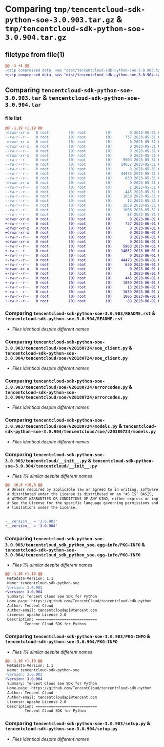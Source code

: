 # Comparing `tmp/tencentcloud-sdk-python-soe-3.0.903.tar.gz` & `tmp/tencentcloud-sdk-python-soe-3.0.904.tar.gz`

## filetype from file(1)

```diff
@@ -1 +1 @@
-gzip compressed data, was "dist/tencentcloud-sdk-python-soe-3.0.903.tar", last modified: Wed May 31 02:19:11 2023, max compression
+gzip compressed data, was "dist/tencentcloud-sdk-python-soe-3.0.904.tar", last modified: Thu Jun  1 02:44:55 2023, max compression
```

## Comparing `tencentcloud-sdk-python-soe-3.0.903.tar` & `tencentcloud-sdk-python-soe-3.0.904.tar`

### file list

```diff
@@ -1,19 +1,19 @@
-drwxr-xr-x   0 root         (0) root         (0)        0 2023-05-31 02:19:11.000000 tencentcloud-sdk-python-soe-3.0.903/
--rw-r--r--   0 root         (0) root         (0)      737 2023-05-31 02:19:11.000000 tencentcloud-sdk-python-soe-3.0.903/README.rst
-drwxr-xr-x   0 root         (0) root         (0)        0 2023-05-31 02:19:11.000000 tencentcloud-sdk-python-soe-3.0.903/tencentcloud/
-drwxr-xr-x   0 root         (0) root         (0)        0 2023-05-31 02:19:11.000000 tencentcloud-sdk-python-soe-3.0.903/tencentcloud/soe/
--rw-r--r--   0 root         (0) root         (0)        0 2023-05-31 02:19:11.000000 tencentcloud-sdk-python-soe-3.0.903/tencentcloud/soe/__init__.py
-drwxr-xr-x   0 root         (0) root         (0)        0 2023-05-31 02:19:11.000000 tencentcloud-sdk-python-soe-3.0.903/tencentcloud/soe/v20180724/
--rw-r--r--   0 root         (0) root         (0)     5903 2023-05-31 02:19:11.000000 tencentcloud-sdk-python-soe-3.0.903/tencentcloud/soe/v20180724/soe_client.py
--rw-r--r--   0 root         (0) root         (0)    14652 2023-05-31 02:19:11.000000 tencentcloud-sdk-python-soe-3.0.903/tencentcloud/soe/v20180724/errorcodes.py
--rw-r--r--   0 root         (0) root         (0)        0 2023-05-31 02:19:11.000000 tencentcloud-sdk-python-soe-3.0.903/tencentcloud/soe/v20180724/__init__.py
--rw-r--r--   0 root         (0) root         (0)    44473 2023-05-31 02:19:11.000000 tencentcloud-sdk-python-soe-3.0.903/tencentcloud/soe/v20180724/models.py
--rw-r--r--   0 root         (0) root         (0)      630 2023-05-31 02:19:11.000000 tencentcloud-sdk-python-soe-3.0.903/tencentcloud/__init__.py
-drwxr-xr-x   0 root         (0) root         (0)        0 2023-05-31 02:19:11.000000 tencentcloud-sdk-python-soe-3.0.903/tencentcloud_sdk_python_soe.egg-info/
--rw-r--r--   0 root         (0) root         (0)        1 2023-05-31 02:19:11.000000 tencentcloud-sdk-python-soe-3.0.903/tencentcloud_sdk_python_soe.egg-info/dependency_links.txt
--rw-r--r--   0 root         (0) root         (0)      445 2023-05-31 02:19:11.000000 tencentcloud-sdk-python-soe-3.0.903/tencentcloud_sdk_python_soe.egg-info/SOURCES.txt
--rw-r--r--   0 root         (0) root         (0)     1659 2023-05-31 02:19:11.000000 tencentcloud-sdk-python-soe-3.0.903/tencentcloud_sdk_python_soe.egg-info/PKG-INFO
--rw-r--r--   0 root         (0) root         (0)       13 2023-05-31 02:19:11.000000 tencentcloud-sdk-python-soe-3.0.903/tencentcloud_sdk_python_soe.egg-info/top_level.txt
--rw-r--r--   0 root         (0) root         (0)     1659 2023-05-31 02:19:11.000000 tencentcloud-sdk-python-soe-3.0.903/PKG-INFO
--rw-r--r--   0 root         (0) root         (0)     1006 2023-05-31 02:19:11.000000 tencentcloud-sdk-python-soe-3.0.903/setup.py
--rw-r--r--   0 root         (0) root         (0)       88 2023-05-31 02:19:11.000000 tencentcloud-sdk-python-soe-3.0.903/setup.cfg
+drwxr-xr-x   0 root         (0) root         (0)        0 2023-06-01 02:44:55.000000 tencentcloud-sdk-python-soe-3.0.904/
+-rw-r--r--   0 root         (0) root         (0)      737 2023-06-01 02:44:55.000000 tencentcloud-sdk-python-soe-3.0.904/README.rst
+drwxr-xr-x   0 root         (0) root         (0)        0 2023-06-01 02:44:55.000000 tencentcloud-sdk-python-soe-3.0.904/tencentcloud/
+drwxr-xr-x   0 root         (0) root         (0)        0 2023-06-01 02:44:55.000000 tencentcloud-sdk-python-soe-3.0.904/tencentcloud/soe/
+-rw-r--r--   0 root         (0) root         (0)        0 2023-06-01 02:44:55.000000 tencentcloud-sdk-python-soe-3.0.904/tencentcloud/soe/__init__.py
+drwxr-xr-x   0 root         (0) root         (0)        0 2023-06-01 02:44:55.000000 tencentcloud-sdk-python-soe-3.0.904/tencentcloud/soe/v20180724/
+-rw-r--r--   0 root         (0) root         (0)     5903 2023-06-01 02:44:55.000000 tencentcloud-sdk-python-soe-3.0.904/tencentcloud/soe/v20180724/soe_client.py
+-rw-r--r--   0 root         (0) root         (0)    14652 2023-06-01 02:44:55.000000 tencentcloud-sdk-python-soe-3.0.904/tencentcloud/soe/v20180724/errorcodes.py
+-rw-r--r--   0 root         (0) root         (0)        0 2023-06-01 02:44:55.000000 tencentcloud-sdk-python-soe-3.0.904/tencentcloud/soe/v20180724/__init__.py
+-rw-r--r--   0 root         (0) root         (0)    44473 2023-06-01 02:44:55.000000 tencentcloud-sdk-python-soe-3.0.904/tencentcloud/soe/v20180724/models.py
+-rw-r--r--   0 root         (0) root         (0)      630 2023-06-01 02:44:55.000000 tencentcloud-sdk-python-soe-3.0.904/tencentcloud/__init__.py
+drwxr-xr-x   0 root         (0) root         (0)        0 2023-06-01 02:44:55.000000 tencentcloud-sdk-python-soe-3.0.904/tencentcloud_sdk_python_soe.egg-info/
+-rw-r--r--   0 root         (0) root         (0)        1 2023-06-01 02:44:55.000000 tencentcloud-sdk-python-soe-3.0.904/tencentcloud_sdk_python_soe.egg-info/dependency_links.txt
+-rw-r--r--   0 root         (0) root         (0)      445 2023-06-01 02:44:55.000000 tencentcloud-sdk-python-soe-3.0.904/tencentcloud_sdk_python_soe.egg-info/SOURCES.txt
+-rw-r--r--   0 root         (0) root         (0)     1659 2023-06-01 02:44:55.000000 tencentcloud-sdk-python-soe-3.0.904/tencentcloud_sdk_python_soe.egg-info/PKG-INFO
+-rw-r--r--   0 root         (0) root         (0)       13 2023-06-01 02:44:55.000000 tencentcloud-sdk-python-soe-3.0.904/tencentcloud_sdk_python_soe.egg-info/top_level.txt
+-rw-r--r--   0 root         (0) root         (0)     1659 2023-06-01 02:44:55.000000 tencentcloud-sdk-python-soe-3.0.904/PKG-INFO
+-rw-r--r--   0 root         (0) root         (0)     1006 2023-06-01 02:44:55.000000 tencentcloud-sdk-python-soe-3.0.904/setup.py
+-rw-r--r--   0 root         (0) root         (0)       88 2023-06-01 02:44:55.000000 tencentcloud-sdk-python-soe-3.0.904/setup.cfg
```

### Comparing `tencentcloud-sdk-python-soe-3.0.903/README.rst` & `tencentcloud-sdk-python-soe-3.0.904/README.rst`

 * *Files identical despite different names*

### Comparing `tencentcloud-sdk-python-soe-3.0.903/tencentcloud/soe/v20180724/soe_client.py` & `tencentcloud-sdk-python-soe-3.0.904/tencentcloud/soe/v20180724/soe_client.py`

 * *Files identical despite different names*

### Comparing `tencentcloud-sdk-python-soe-3.0.903/tencentcloud/soe/v20180724/errorcodes.py` & `tencentcloud-sdk-python-soe-3.0.904/tencentcloud/soe/v20180724/errorcodes.py`

 * *Files identical despite different names*

### Comparing `tencentcloud-sdk-python-soe-3.0.903/tencentcloud/soe/v20180724/models.py` & `tencentcloud-sdk-python-soe-3.0.904/tencentcloud/soe/v20180724/models.py`

 * *Files identical despite different names*

### Comparing `tencentcloud-sdk-python-soe-3.0.903/tencentcloud/__init__.py` & `tencentcloud-sdk-python-soe-3.0.904/tencentcloud/__init__.py`

 * *Files 1% similar despite different names*

```diff
@@ -10,8 +10,8 @@
 # Unless required by applicable law or agreed to in writing, software
 # distributed under the License is distributed on an "AS IS" BASIS,
 # WITHOUT WARRANTIES OR CONDITIONS OF ANY KIND, either express or implied.
 # See the License for the specific language governing permissions and
 # limitations under the License.
 
 
-__version__ = '3.0.903'
+__version__ = '3.0.904'
```

### Comparing `tencentcloud-sdk-python-soe-3.0.903/tencentcloud_sdk_python_soe.egg-info/PKG-INFO` & `tencentcloud-sdk-python-soe-3.0.904/tencentcloud_sdk_python_soe.egg-info/PKG-INFO`

 * *Files 1% similar despite different names*

```diff
@@ -1,10 +1,10 @@
 Metadata-Version: 1.1
 Name: tencentcloud-sdk-python-soe
-Version: 3.0.903
+Version: 3.0.904
 Summary: Tencent Cloud Soe SDK for Python
 Home-page: https://github.com/TencentCloud/tencentcloud-sdk-python
 Author: Tencent Cloud
 Author-email: tencentcloudapi@tencent.com
 License: Apache License 2.0
 Description: ============================
         Tencent Cloud SDK for Python
```

### Comparing `tencentcloud-sdk-python-soe-3.0.903/PKG-INFO` & `tencentcloud-sdk-python-soe-3.0.904/PKG-INFO`

 * *Files 1% similar despite different names*

```diff
@@ -1,10 +1,10 @@
 Metadata-Version: 1.1
 Name: tencentcloud-sdk-python-soe
-Version: 3.0.903
+Version: 3.0.904
 Summary: Tencent Cloud Soe SDK for Python
 Home-page: https://github.com/TencentCloud/tencentcloud-sdk-python
 Author: Tencent Cloud
 Author-email: tencentcloudapi@tencent.com
 License: Apache License 2.0
 Description: ============================
         Tencent Cloud SDK for Python
```

### Comparing `tencentcloud-sdk-python-soe-3.0.903/setup.py` & `tencentcloud-sdk-python-soe-3.0.904/setup.py`

 * *Files identical despite different names*

